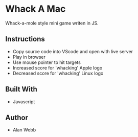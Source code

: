 # Whack A Mac

Whack-a-mole style mini game writen in JS.

## Instructions

* Copy source code into VScode and open with live server
* Play in browser
* Use mouse pointer to hit targets
* Increased score for 'whacking' Apple logo
* Decreased score for 'whacking' Linux logo

## Built With

* Javascript

## Author

* Alan Webb